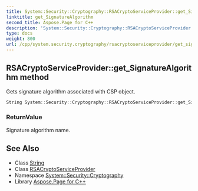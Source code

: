 ```yaml
---
title: System::Security::Cryptography::RSACryptoServiceProvider::get_SignatureAlgorithm method
linktitle: get_SignatureAlgorithm
second_title: Aspose.Page for C++
description: 'System::Security::Cryptography::RSACryptoServiceProvider::get_SignatureAlgorithm method. Gets signature algorithm associated with CSP object in C++.'
type: docs
weight: 800
url: /cpp/system.security.cryptography/rsacryptoserviceprovider/get_signaturealgorithm/
---
```

## RSACryptoServiceProvider::get_SignatureAlgorithm method


Gets signature algorithm associated with CSP object.

```cpp
String System::Security::Cryptography::RSACryptoServiceProvider::get_SignatureAlgorithm() override
```


### ReturnValue

Signature algorithm name.

## See Also

* Class [String](../../../system/string/)
* Class [RSACryptoServiceProvider](../)
* Namespace [System::Security::Cryptography](../../)
* Library [Aspose.Page for C++](../../../)
